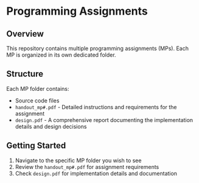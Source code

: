 # Programming Assignments

## Overview
This repository contains multiple programming assignments (MPs). Each MP is organized in its own dedicated folder.

## Structure
Each MP folder contains:
- Source code files
- `handout_mp#.pdf` - Detailed instructions and requirements for the assignment
- `design.pdf` - A comprehensive report documenting the implementation details and design decisions

## Getting Started
1. Navigate to the specific MP folder you wish to see
2. Review the `handout_mp#.pdf` for assignment requirements
3. Check `design.pdf` for implementation details and documentation
